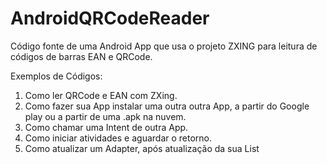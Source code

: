 AndroidQRCodeReader
===================

Código fonte de uma Android App que usa o projeto ZXING para leitura de códigos de barras EAN e QRCode.

Exemplos de Códigos:

1. Como ler QRCode e EAN com ZXing.
2. Como fazer sua App instalar uma outra outra App, a partir do Google play ou a partir de uma .apk na nuvem.
3. Como chamar uma Intent de outra App.
4. Como iniciar atividades e aguardar o retorno.
5. Como atualizar um Adapter, após atualização da sua List<T>
